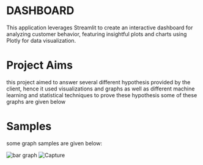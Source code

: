 # DASHBOARD

This application leverages Streamlit to create an interactive dashboard for analyzing customer behavior, featuring insightful plots and charts using Plotly for data visualization.

# Project Aims

this project aimed to answer several different hypothesis provided by the client, hence it used visualizations and graphs as well as different machine learning and statistical techniques to prove these hypothesis
some of these graphs are given below

# Samples

some graph samples are given below:

![bar graph](https://github.com/Blackpot-07/dashboard/assets/104737181/a8016e4e-d948-469d-b1e1-2d675807fa4a)
![Capture](https://github.com/Blackpot-07/dashboard/assets/104737181/c5799a66-f7a3-474a-ac26-a7bdf05e7a68)
